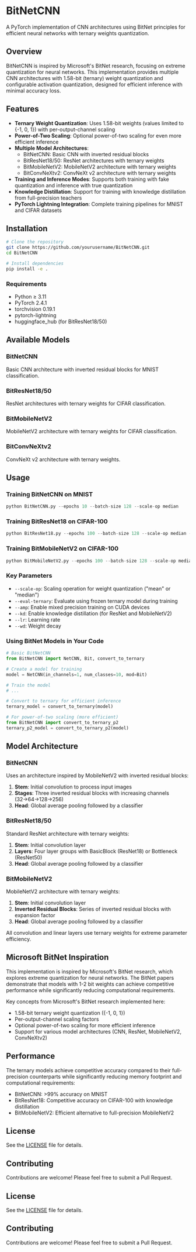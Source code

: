 # BitNetCNN

A PyTorch implementation of CNN architectures using BitNet principles for efficient neural networks with ternary weights quantization.

## Overview

BitNetCNN is inspired by Microsoft's BitNet research, focusing on extreme quantization for neural networks. This implementation provides multiple CNN architectures with 1.58-bit (ternary) weight quantization and configurable activation quantization, designed for efficient inference with minimal accuracy loss.

## Features

- **Ternary Weight Quantization**: Uses 1.58-bit weights (values limited to {-1, 0, 1}) with per-output-channel scaling
- **Power-of-Two Scaling**: Optional power-of-two scaling for even more efficient inference
- **Multiple Model Architectures**:
  - BitNetCNN: Basic CNN with inverted residual blocks
  - BitResNet18/50: ResNet architectures with ternary weights
  - BitMobileNetV2: MobileNetV2 architecture with ternary weights
  - BitConvNeXtv2: ConvNeXt v2 architecture with ternary weights
- **Training and Inference Modes**: Supports both training with fake quantization and inference with true quantization
- **Knowledge Distillation**: Support for training with knowledge distillation from full-precision teachers
- **PyTorch Lightning Integration**: Complete training pipelines for MNIST and CIFAR datasets

## Installation

```bash
# Clone the repository
git clone https://github.com/yourusername/BitNetCNN.git
cd BitNetCNN

# Install dependencies
pip install -e .
```

### Requirements

- Python ≥ 3.11
- PyTorch 2.4.1
- torchvision 0.19.1
- pytorch-lightning
- huggingface_hub (for BitResNet18/50)

## Available Models

### BitNetCNN
Basic CNN architecture with inverted residual blocks for MNIST classification.

### BitResNet18/50
ResNet architectures with ternary weights for CIFAR classification.

### BitMobileNetV2
MobileNetV2 architecture with ternary weights for CIFAR classification.

### BitConvNeXtv2
ConvNeXt v2 architecture with ternary weights.

## Usage

### Training BitNetCNN on MNIST

```python
python BitNetCNN.py --epochs 10 --batch-size 128 --scale-op median
```

### Training BitResNet18 on CIFAR-100

```python
python BitResNet18.py --epochs 100 --batch-size 128 --scale-op median --kd
```

### Training BitMobileNetV2 on CIFAR-100

```python
python BitMobileNetV2.py --epochs 100 --batch-size 128 --scale-op median --kd
```

### Key Parameters

- `--scale-op`: Scaling operation for weight quantization ("mean" or "median")
- `--eval-ternary`: Evaluate using frozen ternary model during training
- `--amp`: Enable mixed precision training on CUDA devices
- `--kd`: Enable knowledge distillation (for ResNet and MobileNetV2)
- `--lr`: Learning rate
- `--wd`: Weight decay

### Using BitNet Models in Your Code

```python
# Basic BitNetCNN
from BitNetCNN import NetCNN, Bit, convert_to_ternary

# Create a model for training
model = NetCNN(in_channels=1, num_classes=10, mod=Bit)

# Train the model
# ...

# Convert to ternary for efficient inference
ternary_model = convert_to_ternary(model)

# For power-of-two scaling (more efficient)
from BitNetCNN import convert_to_ternary_p2
ternary_p2_model = convert_to_ternary_p2(model)
```

## Model Architecture

### BitNetCNN
Uses an architecture inspired by MobileNetV2 with inverted residual blocks:

1. **Stem**: Initial convolution to process input images
2. **Stages**: Three inverted residual blocks with increasing channels (32→64→128→256)
3. **Head**: Global average pooling followed by a classifier

### BitResNet18/50
Standard ResNet architecture with ternary weights:

1. **Stem**: Initial convolution layer
2. **Layers**: Four layer groups with BasicBlock (ResNet18) or Bottleneck (ResNet50)
3. **Head**: Global average pooling followed by a classifier

### BitMobileNetV2
MobileNetV2 architecture with ternary weights:

1. **Stem**: Initial convolution layer
2. **Inverted Residual Blocks**: Series of inverted residual blocks with expansion factor
3. **Head**: Global average pooling followed by a classifier

All convolution and linear layers use ternary weights for extreme parameter efficiency.

## Microsoft BitNet Inspiration

This implementation is inspired by Microsoft's BitNet research, which explores extreme quantization for neural networks. The BitNet papers demonstrate that models with 1-2 bit weights can achieve competitive performance while significantly reducing computational requirements.

Key concepts from Microsoft's BitNet research implemented here:
- 1.58-bit ternary weight quantization ({-1, 0, 1})
- Per-output-channel scaling factors
- Optional power-of-two scaling for more efficient inference
- Support for various model architectures (CNN, ResNet, MobileNetV2, ConvNeXtv2)

## Performance

The ternary models achieve competitive accuracy compared to their full-precision counterparts while significantly reducing memory footprint and computational requirements:

- BitNetCNN: >99% accuracy on MNIST
- BitResNet18: Competitive accuracy on CIFAR-100 with knowledge distillation
- BitMobileNetV2: Efficient alternative to full-precision MobileNetV2

## License

See the [LICENSE](LICENSE) file for details.

## Contributing

Contributions are welcome! Please feel free to submit a Pull Request.

## License

See the [LICENSE](LICENSE) file for details.

## Contributing

Contributions are welcome! Please feel free to submit a Pull Request.
